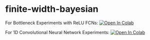 # finite-width-bayesian


For Bottleneck Experiments with ReLU FCNs: [![Open In Colab](https://colab.research.google.com/assets/colab-badge.svg)](https://colab.research.google.com/github/Pehlevan-Group/finite-width-bayesian/blob/main/bottleneck_fcn_relu_experiments.ipynb)

For 1D Convolutional Neural Network Experiments: [![Open In Colab](https://colab.research.google.com/assets/colab-badge.svg)](https://colab.research.google.com/github/Pehlevan-Group/finite-width-bayesian/blob/main/conv1D_experiment.ipynb)
